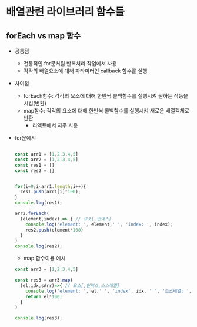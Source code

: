# 배열관련 라이브러리 함수들
## forEach vs map 함수
- 공통점
  - 전통적인 for문처럼 반복처리 작업에서 사용
  - 각각의 배열요소에 대해 파라미터인 callback 함수를 실행
- 차이점
  - forEach함수: 각각의 요소에 대해 한번씩 콜백함수를 실행시켜 원하는 작동을 시킴(변환)
  - map함수: 각각의 요소에 대해 한번씩 콜백함수를 실행시켜 새로운 배열객체로 반환
    - 리액트에서 자주 사용
- for문예시 
  ```js

  const arr1 = [1,2,3,4,5]
  const arr2 = [1,2,3,4,5]
  const res1 = []
  const res2 = []
  

  for(i=0;i<arr1.length;i++){
    res1.push(arr1[i]*100);
  }
  console.log(res1);

  arr2.forEach(
    (element,index) => { // 요소[,인덱스]
      console.log('element: ', element,' ', 'index: ', index);
      res2.push(element*100)
    }
  )
  console.log(res2);
  ```

  - map 함수이용 예시
  ```js
  const arr3 = [1,2,3,4,5]

  const res3 = arr3.map(
    (el,idx,sArr)=>{ // 요소[,인덱스,소스배열]
      console.log('element: ', el,' ', 'index', idx, ' ', '소스배열: ', sArr);
      return el*100;
    }
  )

  console.log(res3);
  ```
